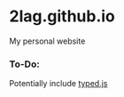 # 2lag.github.io
My personal website

### To-Do:
Potentially include [typed.js](https://github.com/mattboldt/typed.js/)
